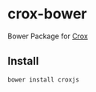 crox-bower
==========

Bower Package for [Crox](https://github.com/thx/crox)

## Install

`bower install croxjs`

